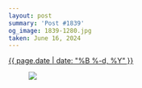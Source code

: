 ```yaml
---
layout: post
summary: 'Post #1839'
og_image: 1839-1280.jpg
taken: June 16, 2024
---
```


<div class="post">
  <time>
    <a href="/1839">
      {{ page.date | date: "%B %-d, %Y" }}
    </a>
  </time>
  <a href="/1839">
    <figure data-taken="6/16/2024">
      <img sizes="(min-width: 700px) 50vw, calc(100vw - 2rem)" src="{{ site.assets_url }}/1839-640.jpg" srcset="{{ site.assets_url }}/1839-320.jpg 320w, {{ site.assets_url }}/1839-640.jpg 640w, {{ site.assets_url }}/1839-960.jpg 960w, {{ site.assets_url }}/1839-1280.jpg 1280w" />
    </figure>
  </a>
</div>
